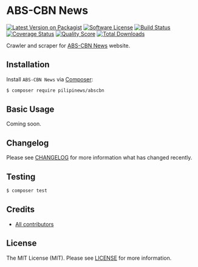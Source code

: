 # ABS-CBN News

[![Latest Version on Packagist][ico-version]][link-packagist]
[![Software License][ico-license]][link-license]
[![Build Status][ico-travis]][link-travis]
[![Coverage Status][ico-scrutinizer]][link-scrutinizer]
[![Quality Score][ico-code-quality]][link-code-quality]
[![Total Downloads][ico-downloads]][link-downloads]

Crawler and scraper for [ABS-CBN News](https://news.abs-cbn.com/) website.

## Installation

Install `ABS-CBN News` via [Composer](https://getcomposer.org/):

``` bash
$ composer require pilipinews/abscbn
```

## Basic Usage

Coming soon.

## Changelog

Please see [CHANGELOG][link-changelog] for more information what has changed recently.

## Testing

``` bash
$ composer test
```

## Credits

- [All contributors][link-contributors]

## License

The MIT License (MIT). Please see [LICENSE][link-license] for more information.

[ico-code-quality]: https://img.shields.io/scrutinizer/g/pilipinews/abscbn.svg?style=flat-square
[ico-downloads]: https://img.shields.io/packagist/dt/pilipinews/abscbn.svg?style=flat-square
[ico-license]: https://img.shields.io/badge/license-MIT-brightgreen.svg?style=flat-square
[ico-scrutinizer]: https://img.shields.io/scrutinizer/coverage/g/pilipinews/abscbn.svg?style=flat-square
[ico-travis]: https://img.shields.io/travis/pilipinews/abscbn/master.svg?style=flat-square
[ico-version]: https://img.shields.io/packagist/v/pilipinews/abscbn.svg?style=flat-square

[link-changelog]: https://github.com/pilipinews/abscbn/blob/master/CHANGELOG.md
[link-code-quality]: https://scrutinizer-ci.com/g/pilipinews/abscbn
[link-contributors]: https://github.com/pilipinews/abscbn/contributors
[link-downloads]: https://packagist.org/packages/pilipinews/abscbn
[link-license]: https://github.com/pilipinews/abscbn/blob/master/LICENSE.md
[link-packagist]: https://packagist.org/packages/pilipinews/abscbn
[link-scrutinizer]: https://scrutinizer-ci.com/g/pilipinews/abscbn/code-structure
[link-travis]: https://travis-ci.org/pilipinews/abscbn